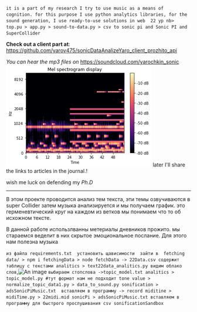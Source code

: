 

`it is a part of my research I try to use music as a means of cognition.
 for this purpose I use python analytics libraries, for the sound generation, I use ready-to-use solutions in web 
 22 yp nb> top.pu > app.py > sound-to-data.py > csv to sonic pi
 and Sonic PI and SuperCollider`

**Check out a client part at**: https://github.com/yarov475/sonicDataAnalizeYaro_client_prozhito_api

*You can hear the mp3 files on* 
https://soundcloud.com/yarochkin_sonic 
![An image](https://github.com/yarov475/biserGame/blob/master/msc.png)
later I'll share the links to articles in the journal.!



wish me luck on defending my *Ph.D*

*********

В этом проекте проводится анализ тем текста, эти темы озвучиваются в super Collider
затем музыка анализируется и мы получаем график.
это герменевтический круг на каждом из ветков мы понимаем что то об исхожном тексте.

В данной работе использлванны метериалы дневников прожито.
мы стараемся веделит в них скрытое эмоциональное послание. Для этого нам полезна музыка

`из файла requirements.txt  установить щависимости 
зайти в  fetching data/ > npm i
fetchingData > node fetchData -> 22Data.csv содержит таблицу с текстами
analitics > text22data_analitics.py видим облако слов`,![An image](img/world_cloud22data_text.png) `выбираем стопслова ->topic_model.txt
analitics > topic_model.py #тут формат нам не подходит
tone value > normalize_topic_data1.py > data_to_sound.py
sonification > adsSonicPiMusic.txt  вставляем в программу -> record
miditine > midiTime.py > 22midi.mid
sonicPi > adsSonicPiMusic.txt вставляем в программу
для быстрого прослушивания csv sonificationSandbox`


